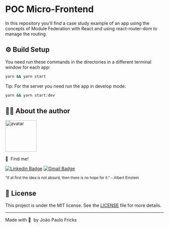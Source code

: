 # POC Micro-Frontend

<p>In this repository you'll find a case study example of an app using the concepts of Module Federation with React and using react-router-dom to manage the routing.</p>

## :gear: Build Setup

You need run these commands in the directories in a different terminal window for each app:

```bash
yarn && yarn start
```

Tip: For the server you need run the app in develop mode:

```bash
yarn && yarn start:dev
```

## :man_technologist: About the author

<img src="https://github.com/jpcmf.png" width="100px;" alt="avatar"/>

:wolf:&nbsp; Find me!

[![Linkedin Badge](https://img.shields.io/badge/-joaopaulo80-blue?style=flat-square&logo=Linkedin&logoColor=white&link=https://www.linkedin.com/in/joaopaulo80/)](https://www.linkedin.com/in/joaopaulo80/)
[![Gmail Badge](https://img.shields.io/badge/-jpfricks@gmail.com-c14438?style=flat-square&logo=Gmail&logoColor=white&link=mailto:jpfricks@gmail.com)](mailto:jpfricks@gmail.com)

<small>"If at first the idea is not absurd, then there is no hope for it." – Albert Einstein</small>

## :memo: License

This project is under the MIT license. See the [LICENSE](LICENSE.md) file for more details.

---

Made with :purple_heart:&nbsp; by João Paulo Fricks
